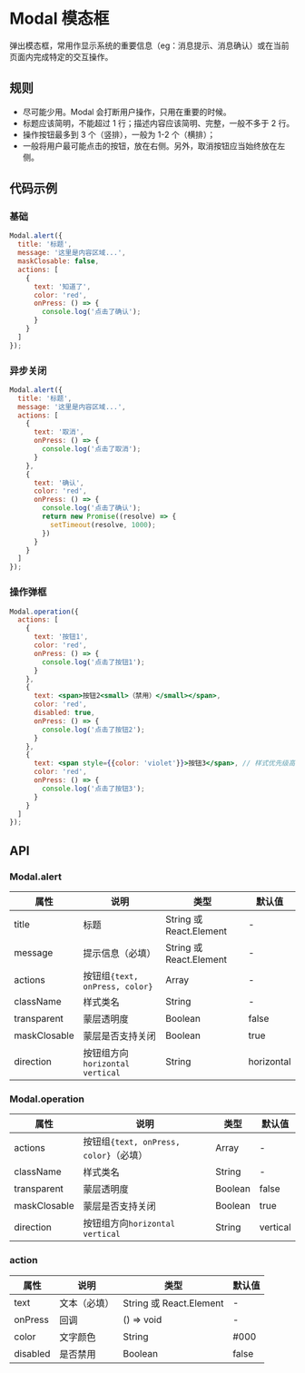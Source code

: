 
# Modal 模态框

弹出模态框，常用作显示系统的重要信息（eg：消息提示、消息确认）或在当前页面内完成特定的交互操作。

## 规则
- 尽可能少用。Modal 会打断用户操作，只用在重要的时候。
- 标题应该简明，不能超过 1 行；描述内容应该简明、完整，一般不多于 2 行。
- 操作按钮最多到 3 个（竖排），一般为 1-2 个（横排）；
- 一般将用户最可能点击的按钮，放在右侧。另外，取消按钮应当始终放在左侧。

## 代码示例

### 基础

```jsx
Modal.alert({
  title: '标题',
  message: '这里是内容区域...',
  maskClosable: false,
  actions: [
    {
      text: '知道了',
      color: 'red',
      onPress: () => {
        console.log('点击了确认');
      }
    }
  ]
});
```

### 异步关闭

```jsx
Modal.alert({
  title: '标题',
  message: '这里是内容区域...',
  actions: [
    {
      text: '取消',
      onPress: () => {
        console.log('点击了取消');
      }
    },
    {
      text: '确认',
      color: 'red',
      onPress: () => {
        console.log('点击了确认');
        return new Promise((resolve) => {
          setTimeout(resolve, 1000);
        })
      }
    }
  ]
});
```

### 操作弹框

```jsx
Modal.operation({
  actions: [
    {
      text: '按钮1',
      color: 'red',
      onPress: () => {
        console.log('点击了按钮1');
      }
    },
    {
      text: <span>按钮2<small>（禁用）</small></span>,
      color: 'red',
      disabled: true,
      onPress: () => {
        console.log('点击了按钮2');
      }
    },
    {
      text: <span style={{color: 'violet'}}>按钮3</span>, // 样式优先级高于color
      color: 'red',
      onPress: () => {
        console.log('点击了按钮3');
      }
    }
  ]
});
```

## API

### Modal.alert
属性 | 说明 | 类型 | 默认值
----|-----|------|------
| title    | 	标题  |   String 或 React.Element   |   -  |
| message    | 	提示信息（必填）  |   String 或 React.Element   |   -  |
| actions    | 按钮组`{text, onPress, color}` | Array | -|
| className |  样式类名 | String | - |
| transparent |  蒙层透明度 | Boolean | false |
| maskClosable |  蒙层是否支持关闭 | Boolean | true |
| direction |  按钮组方向`horizontal` `vertical` | String | horizontal |

### Modal.operation
属性 | 说明 | 类型 | 默认值
----|-----|------|------
| actions    | 按钮组`{text, onPress, color}`（必填） | Array | -|
| className |  样式类名 | String | - |
| transparent |  蒙层透明度 | Boolean | false |
| maskClosable |  蒙层是否支持关闭 | Boolean | true |
| direction |  按钮组方向`horizontal` `vertical` | String | vertical |

### action
属性 | 说明 | 类型 | 默认值
----|-----|------|------
| text    | 文本（必填） | String 或 React.Element | -|
| onPress |  回调 | () => void | - |
| color |  文字颜色 | String | #000 |
| disabled |  是否禁用 | Boolean | false |
